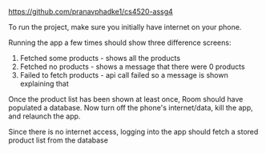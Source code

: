 https://github.com/pranavphadke1/cs4520-assg4

To run the project, make sure you initially have internet on your phone.

Running the app a few times should show three difference screens:

1. Fetched some products - shows all the products
2. Fetched no products - shows a message that there were 0 products
3. Failed to fetch products - api call failed so a message is shown explaining that

Once the product list has been shown at least once, Room should have populated a database.
Now turn off the phone's internet/data, kill the app, and relaunch the app.

Since there is no internet access, logging into the app should fetch a stored product list from the database

